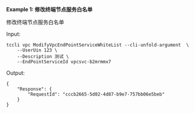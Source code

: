 **Example 1: 修改终端节点服务白名单**

修改终端节点服务白名单

Input: 

```
tccli vpc ModifyVpcEndPointServiceWhiteList --cli-unfold-argument  \
    --UserUin 123 \
    --Description 测试 \
    --EndPointServiceId vpcsvc-b2mrmmx7
```

Output: 
```
{
    "Response": {
        "RequestId": "cccb2665-5d02-4d87-b9e7-757bb06e5beb"
    }
}
```

